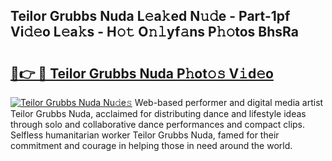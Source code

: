 ## Teilor Grubbs Nuda L𝚎a𝚔ed N𝚞𝚍e - Part-1pf Vi𝚍𝚎o L𝚎a𝚔s - H𝚘𝚝 O𝚗𝚕yf𝚊ns P𝚑𝚘tos BhsRa

# <h2><a href="http://kf2u76c.oniu.top/?m=Teilor+Grubbs+Nuda">🔗👉 🔴 Teilor Grubbs Nuda P𝚑ot𝚘𝚜 V𝚒d𝚎o</a></h2>

[![Teilor Grubbs Nuda Nu𝚍e𝚜](https://i.imgur.com/0qMVB7G.gif)](http://kf2u76c.oniu.top/?m=Teilor+Grubbs+Nuda)
Web-based performer and digital media artist Teilor Grubbs Nuda, acclaimed for distributing dance and lifestyle ideas through solo and collaborative dance performances and compact clips. Selfless humanitarian worker Teilor Grubbs Nuda, famed for their commitment and courage in helping those in need around the world.  
